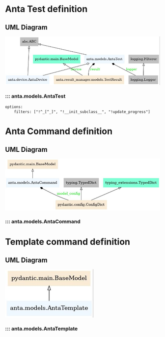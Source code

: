 <!--
  ~ Copyright (c) 2023 Arista Networks, Inc.
  ~ Use of this source code is governed by the Apache License 2.0
  ~ that can be found in the LICENSE file.
  -->

# Anta Test definition

## UML Diagram

![](../imgs/uml/anta.models.AntaTest.jpeg)

### ::: anta.models.AntaTest
    options:
        filters: ["!^_[^_]", "!__init_subclass__", "!update_progress"]

# Anta Command definition

## UML Diagram

![](../imgs/uml/anta.models.AntaCommand.jpeg)
### ::: anta.models.AntaCommand

# Template command definition

## UML Diagram

![](../imgs/uml/anta.models.AntaTemplate.jpeg)

### ::: anta.models.AntaTemplate
